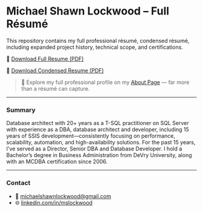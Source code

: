 # Michael Shawn Lockwood – Full Résumé

This repository contains my full professional résumé, condensed résumé, including expanded project history, technical scope, and certifications.

📄 [Download Full Resume (PDF)](https://github.com/michaelshawnlockwood/MyResume/raw/main/MichaelLockwood_FullResume.pdf)

📄 [Download Condensed Resume (PDF)](https://github.com/michaelshawnlockwood/MyResume/raw/main/MichaelLockwood_CondensedResume.pdf)

> 🚀 Explore my full professional profile on my [About Page](https://michaelshawnlockwood.github.io/about/) — far more than a résumé can capture.

---

### Summary

Database architect with 20+ years as a T-SQL practitioner on SQL Server with experience as a DBA, database architect and developer, including 15 years of SSIS development—consistently focusing on performance, scalability, automation, and high-availability solutions. For the past 15 years, I've served as a Director, Senior DBA and Database Developer. I hold a Bachelor’s degree in Business Administration from DeVry University, along with an MCDBA certification since 2006.

---

### Contact

- 📧 michaelshawnlockwood@gmail.com  
- 🌐 [linkedin.com/in/mslockwood](https://linkedin.com/in/mslockwood)
